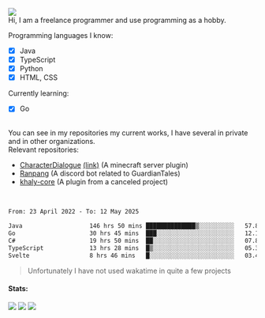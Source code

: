 ![](https://komarev.com/ghpvc/?username=iAtog&color=brightgreen) <br>
Hi, I am a freelance programmer and use programming as a hobby.<br>

Programming languages I know:
- [x] Java
- [x] TypeScript
- [x] Python
- [x] HTML, CSS

Currently learning:
- [x] Go
<br>
You can see in my repositories my current works, I have several in private and in other organizations.<br>
Relevant repositories:<br>

* [CharacterDialogue](https://github.com/iAtog/character-dialogue) [(link)](https://www.spigotmc.org/resources/95868/) (A minecraft server plugin)
* [Ranpang](https://github.com/iAtog/Ranpang) (A discord bot related to GuardianTales)
* [khaly-core](https://github.com/KhalyRPG/rpg) (A plugin from a canceled project)
<br>

<!--START_SECTION:waka-->

```txt
From: 23 April 2022 - To: 12 May 2025

Java                   146 hrs 50 mins ██████████████▒░░░░░░░░░░   57.83 %
Go                     30 hrs 45 mins  ███░░░░░░░░░░░░░░░░░░░░░░   12.11 %
C#                     19 hrs 50 mins  ██░░░░░░░░░░░░░░░░░░░░░░░   07.81 %
TypeScript             13 hrs 28 mins  █▒░░░░░░░░░░░░░░░░░░░░░░░   05.31 %
Svelte                 8 hrs 46 mins   █░░░░░░░░░░░░░░░░░░░░░░░░   03.45 %
```

<!--END_SECTION:waka-->
> Unfortunately I have not used wakatime in quite a few projects
#### Stats:
![](https://github-profile-summary-cards.vercel.app/api/cards/profile-details?username=iAtog&theme=github_dark)
![](https://github-profile-summary-cards.vercel.app/api/cards/stats?username=iAtog&theme=github_dark)
![](https://github-profile-summary-cards.vercel.app/api/cards/repos-per-language?username=iAtog&theme=github_dark) 
